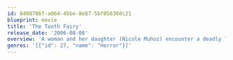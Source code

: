 ```yaml
---
id: 8408786f-a064-45be-8e87-5bf056360c21
blueprint: movie
title: 'The Tooth Fairy'
release_date: '2006-08-08'
overview: 'A woman and her daughter (Nicole Muñoz) encounter a deadly legend at a bed-and-breakfast.'
genres: '[{"id": 27, "name": "Horror"}]'
---
```

